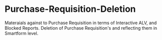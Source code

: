 # Purchase-Requisition-Deletion
Materaials against to Purchase Requisition in terms of Interactive ALV, and Blocked Reports. Deletion of Purchase Requisition's and reflecting them in Smartform level.
